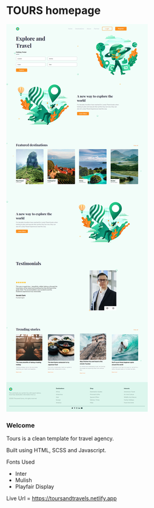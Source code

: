 # TOURS homepage

![Design preview for the  ##tours homepage](./image/preview.jpg)

### Welcome

Tours is a clean template for travel agency.

Built using HTML, SCSS and Javascript.

Fonts Used

- Inter
- Mulish
- Playfair Display

Live Url = https://toursandtravels.netlify.app
